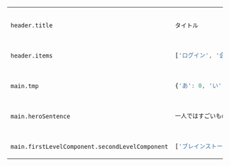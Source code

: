 <table>
<tr></tr><tr>
<td>

```

header.title

```

</td>
<td>

```js

タイトル

```

</td>
</tr>
<tr></tr><tr>
<td>

```

header.items

```

</td>
<td>

```js

['ログイン', '会員登録', {'企業情報': ['ブログ', '採用情報', '会社紹介', 'ヘルプセンター']}]

```

</td>
</tr>
<tr></tr><tr>
<td>

```

main.tmp

```

</td>
<td>

```js

{'あ': 0, 'い': 1}

```

</td>
</tr>
<tr></tr><tr>
<td>

```

main.heroSentence

```

</td>
<td>

```js

一人ではすごいものは完成できない。

```

</td>
</tr>
<tr></tr><tr>
<td>

```

main.firstLevelComponent.secondLevelComponent

```

</td>
<td>

```js

['ブレインストーミング', 'デザイン', 'ビルド']

```

</td>
</tr>
</table>
